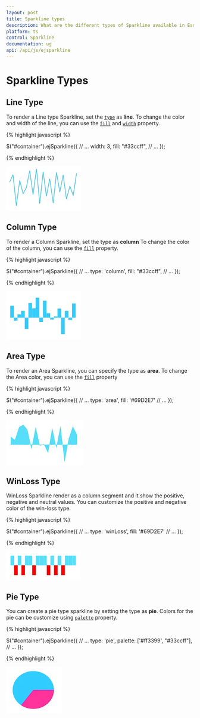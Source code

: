 ```yaml
---
layout: post
title: Sparkline types
description: What are the different types of Sparkline available in Essential JavaScript Chart.
platform: ts
control: Sparkline
documentation: ug
api: /api/js/ejsparkline
---
```


# Sparkline Types

## Line Type

To render a Line type Sparkline, set the [`type`](../api/ejsparkline.html#members:type) as **line**. To change the color and width of the line, you can use the [`fill`](../api/ejsparkline.html#members:fill) and [`width`](../api/ejsparkline.html#members:width) property.	

{% highlight javascript %}

$("#container").ejSparkline({
            // ...
            width: 3,
            fill: "#33ccff", 
            // ...
        });

{% endhighlight %}

![](/js/Sparkline/Sparkline-Types_images/Sparkline-Types_img1.png)

## Column Type

To render a Column Sparkline, set the type as **column** To change the color of the column, you can use the [`fill`](../api/ejsparkline.html#members:fill) property.

{% highlight javascript %}

$("#container").ejSparkline({
            // ...
            type: 'column',
            fill: "#33ccff",
            // ...
        });

{% endhighlight %}

![](/js/Sparkline/Sparkline-Types_images/Sparkline-Types_img2.png)

## Area Type

To render an Area Sparkline, you can specify the type as **area**. To change the Area color, you can use the [`fill`](../api/ejsparkline.html#members:fill) property

{% highlight javascript %}

$("#container").ejSparkline({
            // ...
            type: 'area',
            fill: '#69D2E7'
            // ...
        });

{% endhighlight %}

![](/js/Sparkline/Sparkline-Types_images/Sparkline-Types_img3.png)

## WinLoss Type

WinLoss Sparkline render as a column segment and it show the positive, negative and neutral values. You can customize the positive and negative color of the win-loss type.

{% highlight javascript %}

$("#container").ejSparkline({
            // ...
            type: 'winLoss',
            fill: '#69D2E7'
            // ...
        });

{% endhighlight %}

![](/js/Sparkline/Sparkline-Types_images/Sparkline-Types_img4.png)

## Pie Type

You can create a pie type sparkline by setting the type as **pie**. Colors for the pie can be customize using [`palette`](../api/ejsparkline.html#members:palette) property.

{% highlight javascript %}

$("#container").ejSparkline({
            // ...
            type: 'pie',
            palette: ['#ff3399', "#33ccff"],
            // ...
        });

{% endhighlight %}

![](/js/Sparkline/Sparkline-Types_images/Sparkline-Types_img5.png)
